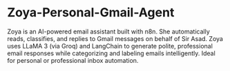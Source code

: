 # Zoya-Personal-Gmail-Agent
Zoya is an AI-powered email assistant built with n8n. She automatically reads, classifies, and replies to Gmail messages on behalf of Sir Asad. Zoya uses LLaMA 3 (via Groq) and LangChain to generate polite, professional email responses while categorizing and labeling emails intelligently. Ideal for personal or professional inbox automation.
